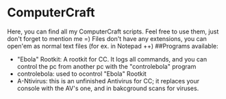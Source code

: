 # ComputerCraft
Here, you can find all my ComputerCraft scripts. Feel free to use them, just don't forget to mention me =)
Files don't have any extensions, you can open'em as normal text files (for ex. in Notepad ++)
##Programs available:
- "Ebola" Rootkit: A rootkit for CC. It logs all commands, and you can control the pc from another pc with the "controlebola" program
- controlebola: used to ocontrol "Ebola" Rootkit
- A-Ntivirus: this is an unfinished Antivirus for CC; it replaces your console with the AV's one, and in bakcground scans for viruses.
